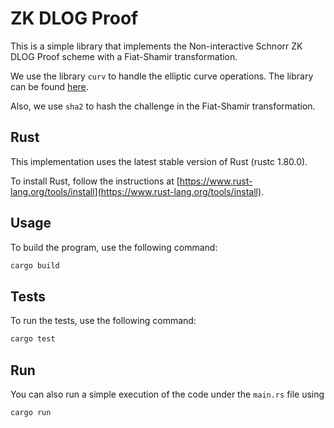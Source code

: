 
# ZK DLOG Proof

This is a simple library that implements the Non-interactive Schnorr ZK DLOG Proof scheme with a Fiat-Shamir transformation. 

We use the library `curv` to handle the elliptic curve operations. The library can be found [here](https://github.com/ZenGo-X/curv).

Also, we use `sha2` to hash the challenge in the Fiat-Shamir transformation. 


## Rust

This implementation uses the latest stable version of Rust (rustc 1.80.0).

To install Rust, follow the instructions at [https://www.rust-lang.org/tools/install](https://www.rust-lang.org/tools/install).

## Usage

To build the program, use the following command:

```bash
cargo build
```

## Tests

To run the tests, use the following command:

```bash
cargo test
```

## Run 

You can also run a simple execution of the code under the `main.rs` file using 

```bash
cargo run
```